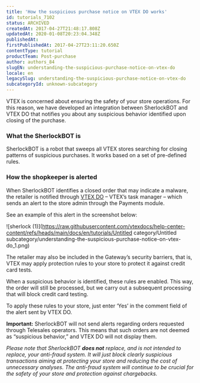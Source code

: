 ```yaml
---
title: 'How the suspicious purchase notice on VTEX DO works'
id: tutorials_7102
status: ARCHIVED
createdAt: 2017-04-27T21:48:17.808Z
updatedAt: 2020-01-08T20:23:04.348Z
publishedAt: 
firstPublishedAt: 2017-04-27T23:11:20.650Z
contentType: tutorial
productTeam: Post-purchase
author: authors_84
slugEN: understanding-the-suspicious-purchase-notice-on-vtex-do
locale: en
legacySlug: understanding-the-suspicious-purchase-notice-on-vtex-do
subcategoryId: unknown-subcategory
---
```


VTEX is concerned about ensuring the safety of your store operations. For this reason, we have developed an integration between SherlockBOT and VTEX DO that notifies you about any suspicious behavior identified upon closing of the purchase.

### What the SherlockBOT is

SherlockBOT is a robot that sweeps all VTEX stores searching for closing patterns of suspicious purchases. It works based on a set of pre-defined rules. 

### How the shopkeeper is alerted

When SherlockBOT identifies a closed order that may indicate a malware, the retailer is notified through [VTEX DO](/en/tutorial/understanding-the-task-list-vtex-do) – VTEX’s task manager – which sends an alert to the store admin through the Payments module. 

See an example of this alert in the screenshot below:

![sherlock (1)](https://raw.githubusercontent.com/vtexdocs/help-center-content/refs/heads/main/docs/en/tutorials/Untitled category/Untitled subcategory/understanding-the-suspicious-purchase-notice-on-vtex-do_1.png)

The retailer may also be included in the Gateway’s security barriers, that is, VTEX may apply protection rules to your store to protect it against credit card tests.  

When a suspicious behavior is identified, these rules are enabled.  This way, the order will still be processed, but we carry out a subsequent processing that will block credit card testing.

To apply these rules to your store, just enter ‘Yes’ in the comment field of the alert sent by VTEX DO.

**Important:** SherlockBOT will not send alerts regarding orders requested through Telesales operators.  This means that such orders are not deemed as “suspicious behavior,” and VTEX DO will not display them.

_Please note that SherlockBOT **does not** replace, and is not intended to replace, your anti-fraud system.  It will just block clearly suspicious transactions aiming at protecting your store and reducing the cost of unnecessary analyses.  The anti-fraud system will continue to be crucial for the safety of your store and protection against *chargebacks*._
